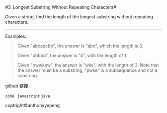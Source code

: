 #3. Longest Substring Without Repeating Characters#

Given a string, find the length of the longest substring without repeating characters.


***
Examples:

>Given "abcabcbb", the answer is "abc", which the length is 3.

>Given "bbbbb", the answer is "b", with the length of 1.

>Given "pwwkew", the answer is "wke", with the length of 3. Note that the answer must be a substring, "pwke" is a subsequence and not a substring.

<a href="https://github.com/anthonyyepeng/leetcode/twoSum">github 链接</a>


`code `
`javascript`
`java`

coptright&copy;anthonyyepeng
